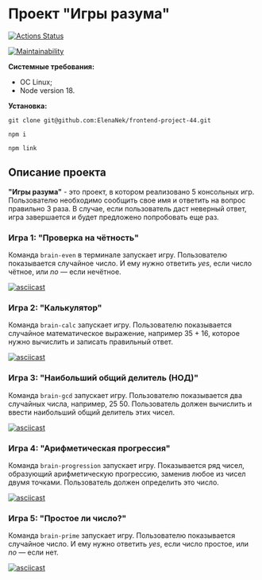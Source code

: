# Проект "Игры разума"

[![Actions Status](https://github.com/ElenaNek/frontend-project-44/workflows/hexlet-check/badge.svg)](https://github.com/ElenaNek/frontend-project-44/actions)

[![Maintainability](https://api.codeclimate.com/v1/badges/d4b0879c3c7e0d01321f/maintainability)](https://codeclimate.com/github/ElenaNek/frontend-project-44/maintainability)

**Системные требования:**

* ОС Linux;
* Node version 18.

**Установка:**

```node
git clone git@github.com:ElenaNek/frontend-project-44.git

npm i

npm link
```

## Описание проекта

**"Игры разума"** - это проект, в котором реализовано 5 консольных игр. Пользователю  необходимо сообщить свое имя и ответить на вопрос правильно 3 раза. В случае, если пользователь даст неверный ответ, игра завершается и будет предложено попробовать еще раз.

### Игра 1: "Проверка на чётность"

Команда `brain-even` в терминале запускает игру.
Пользователю показывается случайное число. И ему нужно ответить *yes*, если число чётное, или *no* — если нечётное.

[![asciicast](https://asciinema.org/a/URQzDgQpJoWwSzTBxsNFwSt6m.svg)](https://asciinema.org/a/URQzDgQpJoWwSzTBxsNFwSt6m)

### Игра 2: "Калькулятор"

Команда `brain-calc` запускает игру.
Пользователю показывается случайное математическое выражение, например 35 + 16, которое нужно вычислить и записать правильный ответ.

[![asciicast](https://asciinema.org/a/nPhgVxugKNSp5NxvLOSb9CQpk.svg)](https://asciinema.org/a/nPhgVxugKNSp5NxvLOSb9CQpk)

### Игра 3: "Наибольший общий делитель (НОД)"

Команда `brain-gcd` запускает игру.
Пользователю показывается два случайных числа, например, 25 50. Пользователь должен вычислить и ввести наибольший общий делитель этих чисел.

[![asciicast](https://asciinema.org/a/yF14AvE7hCYLsTxoEnnV7EO2Z.svg)](https://asciinema.org/a/yF14AvE7hCYLsTxoEnnV7EO2Z)

### Игра 4: "Арифметическая прогрессия"

Команда `brain-progression` запускает игру.
Показывается ряд чисел, образующий арифметическую прогрессию, заменив любое из чисел двумя точками. Пользователь должен определить это число.

[![asciicast](https://asciinema.org/a/441TtxaLbleMknPkbuoEkAqle.svg)](https://asciinema.org/a/441TtxaLbleMknPkbuoEkAqle)

### Игра 5: "Простое ли число?"

Команда `brain-prime` запускает игру.
Пользователю показывается случайное число. И ему нужно ответить *yes*, если число простое, или *no* — если нет.

[![asciicast](https://asciinema.org/a/ODtKMX3lqrQ6ifB2CRDGWO4JC.svg)](https://asciinema.org/a/ODtKMX3lqrQ6ifB2CRDGWO4JC)
